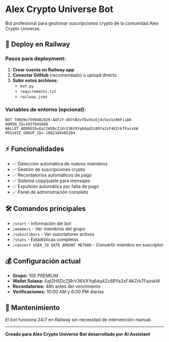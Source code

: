 # Alex Crypto Universe Bot

Bot profesional para gestionar suscripciones crypto de la comunidad Alex Crypto Universe.

## 🚀 Deploy en Railway

### Pasos para deployment:

1. **Crear cuenta en Railway.app**
2. **Conectar GitHub** (recomendado) o upload directo
3. **Subir estos archivos:**
   - `bot.py`
   - `requirements.txt`
   - `railway.json`

### Variables de entorno (opcional):
```
BOT_TOKEN=7599482029:AAF2Y-d07nB3sfQvXSvEj4c5ocUz8KFiiA0
ADMIN_ID=1037845888
WALLET_ADDRESS=Eqt2H5DcZjRrV36VXYq6dq4Zc8RYa3zF4KZrk7FazskW
PRIVATE_GROUP_ID=-1002384485204
```

## ⚡ Funcionalidades

- ✅ Detección automática de nuevos miembros
- ✅ Gestión de suscripciones crypto
- ✅ Recordatorios automáticos de pago
- ✅ Sistema copy/paste para mensajes
- ✅ Expulsión automática por falta de pago
- ✅ Panel de administración completo

## 🛠 Comandos principales

- `/start` - Información del bot
- `/members` - Ver miembros del grupo
- `/subscribers` - Ver suscriptores activos
- `/stats` - Estadísticas completas
- `/convert USER_ID DATE AMOUNT METHOD` - Convertir miembro en suscriptor

## 💰 Configuración actual

- **Grupo:** 10X PREMIUM
- **Wallet Solana:** Eqt2H5DcZjRrV36VXYq6dq4Zc8RYa3zF4KZrk7FazskW
- **Recordatorios:** 48h antes del vencimiento
- **Verificaciones:** 10:00 AM y 6:00 PM diarias

## 🔧 Mantenimiento

El bot funciona 24/7 en Railway sin necesidad de intervención manual.

---

**Creado para Alex Crypto Universe**
**Bot desarrollado por AI Assistant**